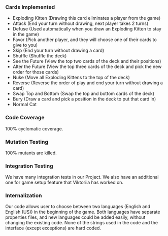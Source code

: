 ### Cards Implemented
- Exploding Kitten (Drawing this card eliminates a player from the game)
- Attack (End your turn without drawing, next player takes 2 turns)
- Defuse (Used automatically when you draw an Exploding Kitten to stay in the game)
- Favor (Pick another player, and they will choose one of their cards to give to you)
- Skip (End your turn without drawing a card)
- Shuffle (Shuffle the deck)
- See the Future (View the top two cards of the deck and their positions)
- Alter the Future (View the top three cards of the deck and pick the new order for those cards)
- Nuke (Move all Exploding Kittens to the top of the deck)
- Reverse (Reverse the order of play and end your turn without drawing a card)
- Swap Top and Bottom (Swap the top and bottom cards of the deck)
- Bury (Draw a card and pick a position in the deck to put that card in)
- Normal Cat

### Code Coverage
100% cyclomatic coverage.

### Mutation Testing
100% mutants are killed.

### Integration Testing
We have many integration tests in our Project. We also have an additional one for game setup feature that Viktoriia has worked on.

### Internalization
Our code allows user to choose between two languages (English and English (US)) in
the beginning of the game. Both languages have separate properties files, and new languages could be added easily, without changing the existing code.
None of the strings used in the code and the interface (except exceptions) are hard coded.